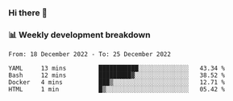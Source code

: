 ### Hi there 👋

### 📊 Weekly development breakdown
<!--START_SECTION:waka-->

```text
From: 18 December 2022 - To: 25 December 2022

YAML     13 mins         ███████████░░░░░░░░░░░░░░   43.34 %
Bash     12 mins         █████████▓░░░░░░░░░░░░░░░   38.52 %
Docker   4 mins          ███▒░░░░░░░░░░░░░░░░░░░░░   12.71 %
HTML     1 min           █▒░░░░░░░░░░░░░░░░░░░░░░░   05.42 %
```

<!--END_SECTION:waka-->
